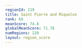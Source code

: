 ```yaml
---
regionId: 219
title: Saint Pierre and Miquelon
rank: 69
meanScore: 74.8
globalMeanScore: 71.78
numRegions: 220
layout: region_score
---
```

